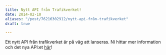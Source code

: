 ```yaml
---
title: Nytt API från Trafikverket!
date: 2014-02-10
aliases: "/post/76216302912/nytt-api-från-trafikverket"
draft: true

---
```


Ett nytt API från trafikverket är på väg att lanseras.
Ni hittar mer information och det nya API:et [här](http://www.trafiklab.se/api/trafikverket-oppet-api-beta)!
 
